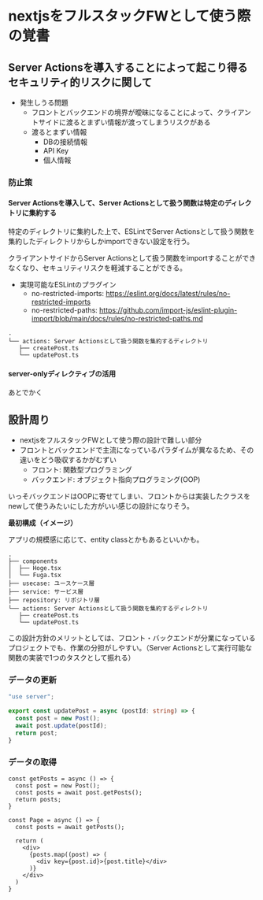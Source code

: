 # nextjsをフルスタックFWとして使う際の覚書

## Server Actionsを導入することによって起こり得るセキュリティ的リスクに関して

- 発生しうる問題
    - フロントとバックエンドの境界が曖昧になることによって、クライアントサイドに渡るとまずい情報が渡ってしまうリスクがある
    - 渡るとまずい情報
        - DBの接続情報
        - API Key
        - 個人情報

### 防止策

#### Server Actionsを導入して、Server Actionsとして扱う関数は特定のディレクトリに集約する

特定のディレクトリに集約した上で、ESLintでServer Actionsとして扱う関数を集約したディレクトリからしかimportできない設定を行う。

クライアントサイドからServer Actionsとして扱う関数をimportすることができなくなり、セキュリティリスクを軽減することができる。

- 実現可能なESLintのプラグイン
    - no-restricted-imports: https://eslint.org/docs/latest/rules/no-restricted-imports
    - no-restricted-paths: https://github.com/import-js/eslint-plugin-import/blob/main/docs/rules/no-restricted-paths.md

```
.
└── actions: Server Actionsとして扱う関数を集約するディレクトリ
   ├── createPost.ts
   └── updatePost.ts
```

#### server-onlyディレクティブの活用

あとでかく

## 設計周り

- nextjsをフルスタックFWとして使う際の設計で難しい部分
- フロントとバックエンドで主流になっているパラダイムが異なるため、その違いをどう吸収するかがむずい
   - フロント: 関数型プログラミング
   - バックエンド: オブジェクト指向プログラミング(OOP)

いっそバックエンドはOOPに寄せてしまい、フロントからは実装したクラスをnewして使うみたいにした方がいい感じの設計になりそう。

**最初構成（イメージ）**

アプリの規模感に応じて、entity classとかもあるといいかも。

```
.
├── components
│  ├── Hoge.tsx
│  └── Fuga.tsx
├── usecase: ユースケース層
├── service: サービス層
├── repository: リポジトリ層
└── actions: Server Actionsとして扱う関数を集約するディレクトリ
   ├── createPost.ts
   └── updatePost.ts
```

この設計方針のメリットとしては、フロント・バックエンドが分業になっているプロジェクトでも、作業の分担がしやすい。（Server Actionsとして実行可能な関数の実装で1つのタスクとして振れる）

### データの更新

```ts
"use server";

export const updatePost = async (postId: string) => {
  const post = new Post();
  await post.update(postId);
  return post;
}
```

### データの取得

```tsx
const getPosts = async () => {
  const post = new Post();
  const posts = await post.getPosts();
  return posts;
}

const Page = async () => {
  const posts = await getPosts();

  return (
    <div>
      {posts.map((post) => (
        <div key={post.id}>{post.title}</div>
      )}
    </div>
  )
}
```
